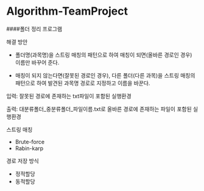 # Algorithm-TeamProject

####폴더 정리 프로그램


해결 방안

- 폴더명(과목명)을 스트링 매칭의 패턴으로 하여 매칭이 되면(올바른 경로인 경우) 이름만 바꾸어 준다.

- 매칭이 되지 않는다면(잘못된 경로인 경우), 다른 폴더(다른 과목)을 스트링 매칭의 패턴으로 하여 발견된 과목명 경로로 지정하고 이름을 바꾼다.


입력: 
잘못된 경로에 존재하는 txt파일이 포함된 실행환경


출력: 
대분류폴더_중분류폴더_파일이름.txt로 올바른 경로에 존재하는 파일이 포함된 실행환경


스트링 매칭

- Brute-force
- Rabin-karp



경로 저장 방식

- 정적할당
- 동적할당
